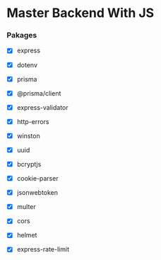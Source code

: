 # Master Backend With JS

### Pakages
- [x] express
- [x] dotenv
- [x] prisma
- [x] @prisma/client
- [x] express-validator
- [x] http-errors
- [x] winston
- [x] uuid
- [x] bcryptjs
- [x] cookie-parser
- [x] jsonwebtoken
- [x] multer
- [x] cors
- [x] helmet
- [x] express-rate-limit



